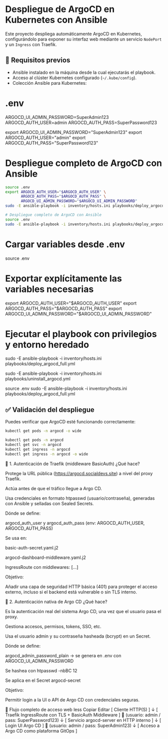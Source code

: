 # Despliegue de ArgoCD en Kubernetes con Ansible

Este proyecto despliega automáticamente ArgoCD en Kubernetes, configurándolo para exponer su interfaz web mediante un servicio `NodePort` y un `Ingress` con Traefik.


## 🚀 Requisitos previos

- Ansible instalado en la máquina desde la cual ejecutarás el playbook.
- Acceso al clúster Kubernetes configurado (`~/.kube/config`).
- Colección Ansible para Kubernetes:


# .env
ARGOCD_UI_ADMIN_PASSWORD=SuperAdmin123
ARGOCD_AUTH_USER=admin
ARGOCD_AUTH_PASS=SuperPassword123


export ARGOCD_UI_ADMIN_PASSWORD="SuperAdmin123"
export ARGOCD_AUTH_USER="admin"
export ARGOCD_AUTH_PASS="SuperPassword123"


# Despliegue completo de ArgoCD con Ansible

```bash
source .env
export ARGOCD_AUTH_USER="$ARGOCD_AUTH_USER" \
       ARGOCD_AUTH_PASS="$ARGOCD_AUTH_PASS" \
       ARGOCD_UI_ADMIN_PASSWORD="$ARGOCD_UI_ADMIN_PASSWORD"
sudo -E ansible-playbook -i inventory/hosts.ini playbooks/deploy_argocd_full.yml
```


```bash
# Despliegue completo de ArgoCD con Ansible
source .env
sudo -E ansible-playbook -i inventory/hosts.ini playbooks/deploy_argocd_full.yml
``` 

# Cargar variables desde .env
source .env

# Exportar explícitamente las variables necesarias
export ARGOCD_AUTH_USER="$ARGOCD_AUTH_USER"
export ARGOCD_AUTH_PASS="$ARGOCD_AUTH_PASS"
export ARGOCD_UI_ADMIN_PASSWORD="$ARGOCD_UI_ADMIN_PASSWORD"

# Ejecutar el playbook con privilegios y entorno heredado
sudo -E ansible-playbook -i inventory/hosts.ini playbooks/deploy_argocd_full.yml




sudo -E ansible-playbook -i inventory/hosts.ini playbooks/uninstall_argocd.yml

source .env
sudo -E ansible-playbook -i inventory/hosts.ini playbooks/deploy_argocd_full.yml


## ✅ Validación del despliegue

Puedes verificar que ArgoCD esté funcionando correctamente:

```bash
kubectl get pods -n argocd -o wide

kubectl get pods -n argocd
kubectl get svc -n argocd
kubectl get ingress -n argocd
kubectl get ingress -n argocd -o wide
```



🔐 1. Autenticación de Traefik (middleware BasicAuth)
¿Qué hace?

Protege la URL pública (https://argocd.socialdevs.site) a nivel del proxy Traefik.

Actúa antes de que el tráfico llegue a Argo CD.

Usa credenciales en formato htpasswd (usuario/contraseña), generadas con Ansible y selladas con Sealed Secrets.

Dónde se define:

argocd_auth_user y argocd_auth_pass (env: ARGOCD_AUTH_USER, ARGOCD_AUTH_PASS)

Se usa en:

basic-auth-secret.yaml.j2

argocd-dashboard-middleware.yaml.j2

IngressRoute con middlewares: [...]

Objetivo:

Añadir una capa de seguridad HTTP básica (401) para proteger el acceso externo, incluso si el backend está vulnerable o sin TLS interno.

🔐 2. Autenticación nativa de Argo CD
¿Qué hace?

Es la autenticación real del sistema Argo CD, una vez que el usuario pasa el proxy.

Gestiona accesos, permisos, tokens, SSO, etc.

Usa el usuario admin y su contraseña hasheada (bcrypt) en un Secret.

Dónde se define:

argocd_admin_password_plain → se genera en .env con ARGOCD_UI_ADMIN_PASSWORD

Se hashea con htpasswd -nbBC 12

Se aplica en el Secret argocd-secret

Objetivo:

Permitir login a la UI o API de Argo CD con credenciales seguras.

🔄 Flujo completo de acceso web
less
Copiar
Editar
[ Cliente HTTP(S) ]
        ↓
[ Traefik IngressRoute con TLS + BasicAuth Middleware ] 🔐 (usuario: admin / pass: SuperPassword123)
        ↓
[ Servicio argocd-server en HTTP interno ]
        ↓
[ Login UI Argo CD ] 🔐 (usuario: admin / pass: SuperAdmin123)
        ↓
[ Acceso a Argo CD como plataforma GitOps ]
